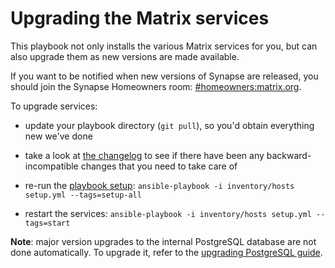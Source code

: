 # Upgrading the Matrix services

This playbook not only installs the various Matrix services for you, but can also upgrade them as new versions are made available.

If you want to be notified when new versions of Synapse are released, you should join the Synapse Homeowners room: [#homeowners:matrix.org](https://to.chat.dingshunyu.top/#/#homeowners:matrix.org).

To upgrade services:

- update your playbook directory (`git pull`), so you'd obtain everything new we've done

- take a look at [the changelog](../CHANGELOG.md) to see if there have been any backward-incompatible changes that you need to take care of

- re-run the [playbook setup](installing.md): `ansible-playbook -i inventory/hosts setup.yml --tags=setup-all`

- restart the services: `ansible-playbook -i inventory/hosts setup.yml --tags=start`

**Note**: major version upgrades to the internal PostgreSQL database are not done automatically. To upgrade it, refer to the [upgrading PostgreSQL guide](maintenance-postgres.md#upgrading-postgresql).

